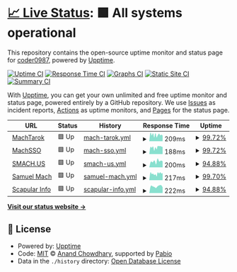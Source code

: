 # [📈 Live Status](https://status.smach.us): <!--live status--> **🟩 All systems operational**

This repository contains the open-source uptime monitor and status page for [coder0987](https://status.smach.us), powered by [Upptime](https://github.com/upptime/upptime).

[![Uptime CI](https://github.com/coder0987/status/workflows/Uptime%20CI/badge.svg)](https://github.com/coder0987/status/actions?query=workflow%3A%22Uptime+CI%22)
[![Response Time CI](https://github.com/coder0987/status/workflows/Response%20Time%20CI/badge.svg)](https://github.com/coder0987/status/actions?query=workflow%3A%22Response+Time+CI%22)
[![Graphs CI](https://github.com/coder0987/status/workflows/Graphs%20CI/badge.svg)](https://github.com/coder0987/status/actions?query=workflow%3A%22Graphs+CI%22)
[![Static Site CI](https://github.com/coder0987/status/workflows/Static%20Site%20CI/badge.svg)](https://github.com/coder0987/status/actions?query=workflow%3A%22Static+Site+CI%22)
[![Summary CI](https://github.com/coder0987/status/workflows/Summary%20CI/badge.svg)](https://github.com/coder0987/status/actions?query=workflow%3A%22Summary+CI%22)

With [Upptime](https://upptime.js.org), you can get your own unlimited and free uptime monitor and status page, powered entirely by a GitHub repository. We use [Issues](https://github.com/coder0987/status/issues) as incident reports, [Actions](https://github.com/coder0987/status/actions) as uptime monitors, and [Pages](https://status.smach.us) for the status page.

<!--start: status pages-->
<!-- This summary is generated by Upptime (https://github.com/upptime/upptime) -->
<!-- Do not edit this manually, your changes will be overwritten -->
<!-- prettier-ignore -->
| URL | Status | History | Response Time | Uptime |
| --- | ------ | ------- | ------------- | ------ |
| <img alt="" src="https://icons.duckduckgo.com/ip3/machtarok.com.ico" height="13"> [MachTarok](https://machtarok.com) | 🟩 Up | [mach-tarok.yml](https://github.com/coder0987/status/commits/HEAD/history/mach-tarok.yml) | <details><summary><img alt="Response time graph" src="./graphs/mach-tarok/response-time-week.png" height="20"> 209ms</summary><br><a href="https://status.smach.us/history/mach-tarok"><img alt="Response time 405" src="https://img.shields.io/endpoint?url=https%3A%2F%2Fraw.githubusercontent.com%2Fcoder0987%2Fstatus%2FHEAD%2Fapi%2Fmach-tarok%2Fresponse-time.json"></a><br><a href="https://status.smach.us/history/mach-tarok"><img alt="24-hour response time 188" src="https://img.shields.io/endpoint?url=https%3A%2F%2Fraw.githubusercontent.com%2Fcoder0987%2Fstatus%2FHEAD%2Fapi%2Fmach-tarok%2Fresponse-time-day.json"></a><br><a href="https://status.smach.us/history/mach-tarok"><img alt="7-day response time 209" src="https://img.shields.io/endpoint?url=https%3A%2F%2Fraw.githubusercontent.com%2Fcoder0987%2Fstatus%2FHEAD%2Fapi%2Fmach-tarok%2Fresponse-time-week.json"></a><br><a href="https://status.smach.us/history/mach-tarok"><img alt="30-day response time 243" src="https://img.shields.io/endpoint?url=https%3A%2F%2Fraw.githubusercontent.com%2Fcoder0987%2Fstatus%2FHEAD%2Fapi%2Fmach-tarok%2Fresponse-time-month.json"></a><br><a href="https://status.smach.us/history/mach-tarok"><img alt="1-year response time 405" src="https://img.shields.io/endpoint?url=https%3A%2F%2Fraw.githubusercontent.com%2Fcoder0987%2Fstatus%2FHEAD%2Fapi%2Fmach-tarok%2Fresponse-time-year.json"></a></details> | <details><summary><a href="https://status.smach.us/history/mach-tarok">99.72%</a></summary><a href="https://status.smach.us/history/mach-tarok"><img alt="All-time uptime 97.65%" src="https://img.shields.io/endpoint?url=https%3A%2F%2Fraw.githubusercontent.com%2Fcoder0987%2Fstatus%2FHEAD%2Fapi%2Fmach-tarok%2Fuptime.json"></a><br><a href="https://status.smach.us/history/mach-tarok"><img alt="24-hour uptime 100.00%" src="https://img.shields.io/endpoint?url=https%3A%2F%2Fraw.githubusercontent.com%2Fcoder0987%2Fstatus%2FHEAD%2Fapi%2Fmach-tarok%2Fuptime-day.json"></a><br><a href="https://status.smach.us/history/mach-tarok"><img alt="7-day uptime 99.72%" src="https://img.shields.io/endpoint?url=https%3A%2F%2Fraw.githubusercontent.com%2Fcoder0987%2Fstatus%2FHEAD%2Fapi%2Fmach-tarok%2Fuptime-week.json"></a><br><a href="https://status.smach.us/history/mach-tarok"><img alt="30-day uptime 99.89%" src="https://img.shields.io/endpoint?url=https%3A%2F%2Fraw.githubusercontent.com%2Fcoder0987%2Fstatus%2FHEAD%2Fapi%2Fmach-tarok%2Fuptime-month.json"></a><br><a href="https://status.smach.us/history/mach-tarok"><img alt="1-year uptime 97.65%" src="https://img.shields.io/endpoint?url=https%3A%2F%2Fraw.githubusercontent.com%2Fcoder0987%2Fstatus%2FHEAD%2Fapi%2Fmach-tarok%2Fuptime-year.json"></a></details>
| <img alt="" src="https://icons.duckduckgo.com/ip3/sso.smach.us.ico" height="13"> [MachSSO](https://sso.smach.us) | 🟩 Up | [mach-sso.yml](https://github.com/coder0987/status/commits/HEAD/history/mach-sso.yml) | <details><summary><img alt="Response time graph" src="./graphs/mach-sso/response-time-week.png" height="20"> 188ms</summary><br><a href="https://status.smach.us/history/mach-sso"><img alt="Response time 281" src="https://img.shields.io/endpoint?url=https%3A%2F%2Fraw.githubusercontent.com%2Fcoder0987%2Fstatus%2FHEAD%2Fapi%2Fmach-sso%2Fresponse-time.json"></a><br><a href="https://status.smach.us/history/mach-sso"><img alt="24-hour response time 199" src="https://img.shields.io/endpoint?url=https%3A%2F%2Fraw.githubusercontent.com%2Fcoder0987%2Fstatus%2FHEAD%2Fapi%2Fmach-sso%2Fresponse-time-day.json"></a><br><a href="https://status.smach.us/history/mach-sso"><img alt="7-day response time 188" src="https://img.shields.io/endpoint?url=https%3A%2F%2Fraw.githubusercontent.com%2Fcoder0987%2Fstatus%2FHEAD%2Fapi%2Fmach-sso%2Fresponse-time-week.json"></a><br><a href="https://status.smach.us/history/mach-sso"><img alt="30-day response time 206" src="https://img.shields.io/endpoint?url=https%3A%2F%2Fraw.githubusercontent.com%2Fcoder0987%2Fstatus%2FHEAD%2Fapi%2Fmach-sso%2Fresponse-time-month.json"></a><br><a href="https://status.smach.us/history/mach-sso"><img alt="1-year response time 281" src="https://img.shields.io/endpoint?url=https%3A%2F%2Fraw.githubusercontent.com%2Fcoder0987%2Fstatus%2FHEAD%2Fapi%2Fmach-sso%2Fresponse-time-year.json"></a></details> | <details><summary><a href="https://status.smach.us/history/mach-sso">99.72%</a></summary><a href="https://status.smach.us/history/mach-sso"><img alt="All-time uptime 99.32%" src="https://img.shields.io/endpoint?url=https%3A%2F%2Fraw.githubusercontent.com%2Fcoder0987%2Fstatus%2FHEAD%2Fapi%2Fmach-sso%2Fuptime.json"></a><br><a href="https://status.smach.us/history/mach-sso"><img alt="24-hour uptime 100.00%" src="https://img.shields.io/endpoint?url=https%3A%2F%2Fraw.githubusercontent.com%2Fcoder0987%2Fstatus%2FHEAD%2Fapi%2Fmach-sso%2Fuptime-day.json"></a><br><a href="https://status.smach.us/history/mach-sso"><img alt="7-day uptime 99.72%" src="https://img.shields.io/endpoint?url=https%3A%2F%2Fraw.githubusercontent.com%2Fcoder0987%2Fstatus%2FHEAD%2Fapi%2Fmach-sso%2Fuptime-week.json"></a><br><a href="https://status.smach.us/history/mach-sso"><img alt="30-day uptime 99.89%" src="https://img.shields.io/endpoint?url=https%3A%2F%2Fraw.githubusercontent.com%2Fcoder0987%2Fstatus%2FHEAD%2Fapi%2Fmach-sso%2Fuptime-month.json"></a><br><a href="https://status.smach.us/history/mach-sso"><img alt="1-year uptime 99.32%" src="https://img.shields.io/endpoint?url=https%3A%2F%2Fraw.githubusercontent.com%2Fcoder0987%2Fstatus%2FHEAD%2Fapi%2Fmach-sso%2Fuptime-year.json"></a></details>
| <img alt="" src="https://icons.duckduckgo.com/ip3/smach.us.ico" height="13"> [SMACH.US](https://smach.us) | 🟩 Up | [smach-us.yml](https://github.com/coder0987/status/commits/HEAD/history/smach-us.yml) | <details><summary><img alt="Response time graph" src="./graphs/smach-us/response-time-week.png" height="20"> 200ms</summary><br><a href="https://status.smach.us/history/smach-us"><img alt="Response time 361" src="https://img.shields.io/endpoint?url=https%3A%2F%2Fraw.githubusercontent.com%2Fcoder0987%2Fstatus%2FHEAD%2Fapi%2Fsmach-us%2Fresponse-time.json"></a><br><a href="https://status.smach.us/history/smach-us"><img alt="24-hour response time 201" src="https://img.shields.io/endpoint?url=https%3A%2F%2Fraw.githubusercontent.com%2Fcoder0987%2Fstatus%2FHEAD%2Fapi%2Fsmach-us%2Fresponse-time-day.json"></a><br><a href="https://status.smach.us/history/smach-us"><img alt="7-day response time 200" src="https://img.shields.io/endpoint?url=https%3A%2F%2Fraw.githubusercontent.com%2Fcoder0987%2Fstatus%2FHEAD%2Fapi%2Fsmach-us%2Fresponse-time-week.json"></a><br><a href="https://status.smach.us/history/smach-us"><img alt="30-day response time 220" src="https://img.shields.io/endpoint?url=https%3A%2F%2Fraw.githubusercontent.com%2Fcoder0987%2Fstatus%2FHEAD%2Fapi%2Fsmach-us%2Fresponse-time-month.json"></a><br><a href="https://status.smach.us/history/smach-us"><img alt="1-year response time 361" src="https://img.shields.io/endpoint?url=https%3A%2F%2Fraw.githubusercontent.com%2Fcoder0987%2Fstatus%2FHEAD%2Fapi%2Fsmach-us%2Fresponse-time-year.json"></a></details> | <details><summary><a href="https://status.smach.us/history/smach-us">94.88%</a></summary><a href="https://status.smach.us/history/smach-us"><img alt="All-time uptime 96.70%" src="https://img.shields.io/endpoint?url=https%3A%2F%2Fraw.githubusercontent.com%2Fcoder0987%2Fstatus%2FHEAD%2Fapi%2Fsmach-us%2Fuptime.json"></a><br><a href="https://status.smach.us/history/smach-us"><img alt="24-hour uptime 100.00%" src="https://img.shields.io/endpoint?url=https%3A%2F%2Fraw.githubusercontent.com%2Fcoder0987%2Fstatus%2FHEAD%2Fapi%2Fsmach-us%2Fuptime-day.json"></a><br><a href="https://status.smach.us/history/smach-us"><img alt="7-day uptime 94.88%" src="https://img.shields.io/endpoint?url=https%3A%2F%2Fraw.githubusercontent.com%2Fcoder0987%2Fstatus%2FHEAD%2Fapi%2Fsmach-us%2Fuptime-week.json"></a><br><a href="https://status.smach.us/history/smach-us"><img alt="30-day uptime 94.90%" src="https://img.shields.io/endpoint?url=https%3A%2F%2Fraw.githubusercontent.com%2Fcoder0987%2Fstatus%2FHEAD%2Fapi%2Fsmach-us%2Fuptime-month.json"></a><br><a href="https://status.smach.us/history/smach-us"><img alt="1-year uptime 96.70%" src="https://img.shields.io/endpoint?url=https%3A%2F%2Fraw.githubusercontent.com%2Fcoder0987%2Fstatus%2FHEAD%2Fapi%2Fsmach-us%2Fuptime-year.json"></a></details>
| <img alt="" src="https://icons.duckduckgo.com/ip3/samuelmach.com.ico" height="13"> [Samuel Mach](https://samuelmach.com) | 🟩 Up | [samuel-mach.yml](https://github.com/coder0987/status/commits/HEAD/history/samuel-mach.yml) | <details><summary><img alt="Response time graph" src="./graphs/samuel-mach/response-time-week.png" height="20"> 217ms</summary><br><a href="https://status.smach.us/history/samuel-mach"><img alt="Response time 413" src="https://img.shields.io/endpoint?url=https%3A%2F%2Fraw.githubusercontent.com%2Fcoder0987%2Fstatus%2FHEAD%2Fapi%2Fsamuel-mach%2Fresponse-time.json"></a><br><a href="https://status.smach.us/history/samuel-mach"><img alt="24-hour response time 240" src="https://img.shields.io/endpoint?url=https%3A%2F%2Fraw.githubusercontent.com%2Fcoder0987%2Fstatus%2FHEAD%2Fapi%2Fsamuel-mach%2Fresponse-time-day.json"></a><br><a href="https://status.smach.us/history/samuel-mach"><img alt="7-day response time 217" src="https://img.shields.io/endpoint?url=https%3A%2F%2Fraw.githubusercontent.com%2Fcoder0987%2Fstatus%2FHEAD%2Fapi%2Fsamuel-mach%2Fresponse-time-week.json"></a><br><a href="https://status.smach.us/history/samuel-mach"><img alt="30-day response time 245" src="https://img.shields.io/endpoint?url=https%3A%2F%2Fraw.githubusercontent.com%2Fcoder0987%2Fstatus%2FHEAD%2Fapi%2Fsamuel-mach%2Fresponse-time-month.json"></a><br><a href="https://status.smach.us/history/samuel-mach"><img alt="1-year response time 413" src="https://img.shields.io/endpoint?url=https%3A%2F%2Fraw.githubusercontent.com%2Fcoder0987%2Fstatus%2FHEAD%2Fapi%2Fsamuel-mach%2Fresponse-time-year.json"></a></details> | <details><summary><a href="https://status.smach.us/history/samuel-mach">99.70%</a></summary><a href="https://status.smach.us/history/samuel-mach"><img alt="All-time uptime 99.30%" src="https://img.shields.io/endpoint?url=https%3A%2F%2Fraw.githubusercontent.com%2Fcoder0987%2Fstatus%2FHEAD%2Fapi%2Fsamuel-mach%2Fuptime.json"></a><br><a href="https://status.smach.us/history/samuel-mach"><img alt="24-hour uptime 100.00%" src="https://img.shields.io/endpoint?url=https%3A%2F%2Fraw.githubusercontent.com%2Fcoder0987%2Fstatus%2FHEAD%2Fapi%2Fsamuel-mach%2Fuptime-day.json"></a><br><a href="https://status.smach.us/history/samuel-mach"><img alt="7-day uptime 99.70%" src="https://img.shields.io/endpoint?url=https%3A%2F%2Fraw.githubusercontent.com%2Fcoder0987%2Fstatus%2FHEAD%2Fapi%2Fsamuel-mach%2Fuptime-week.json"></a><br><a href="https://status.smach.us/history/samuel-mach"><img alt="30-day uptime 99.89%" src="https://img.shields.io/endpoint?url=https%3A%2F%2Fraw.githubusercontent.com%2Fcoder0987%2Fstatus%2FHEAD%2Fapi%2Fsamuel-mach%2Fuptime-month.json"></a><br><a href="https://status.smach.us/history/samuel-mach"><img alt="1-year uptime 99.30%" src="https://img.shields.io/endpoint?url=https%3A%2F%2Fraw.githubusercontent.com%2Fcoder0987%2Fstatus%2FHEAD%2Fapi%2Fsamuel-mach%2Fuptime-year.json"></a></details>
| <img alt="" src="https://icons.duckduckgo.com/ip3/scapularinfo.com.ico" height="13"> [Scapular Info](https://scapularinfo.com) | 🟩 Up | [scapular-info.yml](https://github.com/coder0987/status/commits/HEAD/history/scapular-info.yml) | <details><summary><img alt="Response time graph" src="./graphs/scapular-info/response-time-week.png" height="20"> 222ms</summary><br><a href="https://status.smach.us/history/scapular-info"><img alt="Response time 259" src="https://img.shields.io/endpoint?url=https%3A%2F%2Fraw.githubusercontent.com%2Fcoder0987%2Fstatus%2FHEAD%2Fapi%2Fscapular-info%2Fresponse-time.json"></a><br><a href="https://status.smach.us/history/scapular-info"><img alt="24-hour response time 191" src="https://img.shields.io/endpoint?url=https%3A%2F%2Fraw.githubusercontent.com%2Fcoder0987%2Fstatus%2FHEAD%2Fapi%2Fscapular-info%2Fresponse-time-day.json"></a><br><a href="https://status.smach.us/history/scapular-info"><img alt="7-day response time 222" src="https://img.shields.io/endpoint?url=https%3A%2F%2Fraw.githubusercontent.com%2Fcoder0987%2Fstatus%2FHEAD%2Fapi%2Fscapular-info%2Fresponse-time-week.json"></a><br><a href="https://status.smach.us/history/scapular-info"><img alt="30-day response time 250" src="https://img.shields.io/endpoint?url=https%3A%2F%2Fraw.githubusercontent.com%2Fcoder0987%2Fstatus%2FHEAD%2Fapi%2Fscapular-info%2Fresponse-time-month.json"></a><br><a href="https://status.smach.us/history/scapular-info"><img alt="1-year response time 259" src="https://img.shields.io/endpoint?url=https%3A%2F%2Fraw.githubusercontent.com%2Fcoder0987%2Fstatus%2FHEAD%2Fapi%2Fscapular-info%2Fresponse-time-year.json"></a></details> | <details><summary><a href="https://status.smach.us/history/scapular-info">94.88%</a></summary><a href="https://status.smach.us/history/scapular-info"><img alt="All-time uptime 96.76%" src="https://img.shields.io/endpoint?url=https%3A%2F%2Fraw.githubusercontent.com%2Fcoder0987%2Fstatus%2FHEAD%2Fapi%2Fscapular-info%2Fuptime.json"></a><br><a href="https://status.smach.us/history/scapular-info"><img alt="24-hour uptime 100.00%" src="https://img.shields.io/endpoint?url=https%3A%2F%2Fraw.githubusercontent.com%2Fcoder0987%2Fstatus%2FHEAD%2Fapi%2Fscapular-info%2Fuptime-day.json"></a><br><a href="https://status.smach.us/history/scapular-info"><img alt="7-day uptime 94.88%" src="https://img.shields.io/endpoint?url=https%3A%2F%2Fraw.githubusercontent.com%2Fcoder0987%2Fstatus%2FHEAD%2Fapi%2Fscapular-info%2Fuptime-week.json"></a><br><a href="https://status.smach.us/history/scapular-info"><img alt="30-day uptime 94.90%" src="https://img.shields.io/endpoint?url=https%3A%2F%2Fraw.githubusercontent.com%2Fcoder0987%2Fstatus%2FHEAD%2Fapi%2Fscapular-info%2Fuptime-month.json"></a><br><a href="https://status.smach.us/history/scapular-info"><img alt="1-year uptime 96.76%" src="https://img.shields.io/endpoint?url=https%3A%2F%2Fraw.githubusercontent.com%2Fcoder0987%2Fstatus%2FHEAD%2Fapi%2Fscapular-info%2Fuptime-year.json"></a></details>

<!--end: status pages-->

[**Visit our status website →**](https://status.smach.us)

## 📄 License

- Powered by: [Upptime](https://github.com/upptime/upptime)
- Code: [MIT](./LICENSE) © [Anand Chowdhary](https://anandchowdhary.com), supported by [Pabio](https://pabio.com)
- Data in the `./history` directory: [Open Database License](https://opendatacommons.org/licenses/odbl/1-0/)
